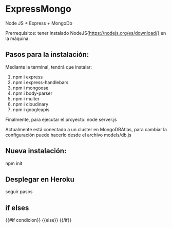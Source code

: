 # ExpressMongo
Node JS + Express + MongoDb

Prerrequisitos: tener instalado NodeJS{https://nodejs.org/es/download/} en la máquina.

## Pasos para la instalación:
Mediante la terminal, tendrá que instalar:
1. npm i express
2. npm i express-handlebars
3. npm i mongoose
4. npm i body-parser
5. npm i multer
6. npm i cloudinary
7. npm i googleapis

Finalmente, para ejecutar el proyecto: node server.js

Actualmente está conectado a un cluster en MongoDBAtlas, para cambiar la configuración puede hacerlo desde el archivo models/db.js

## Nueva instalación:
npm init

## Desplegar en Heroku	
seguir pasos

## if elses
{{#if condicion}}
{{else}}
{{/if}}